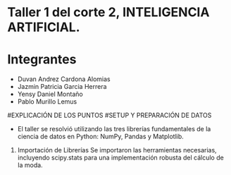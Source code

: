 # Taller 1 del corte 2, INTELIGENCIA ARTIFICIAL.
# Integrantes
- Duvan Andrez Cardona Alomias
- Jazmin Patricia Garcia Herrera
- Yensy Daniel Montaño
- Pablo Murillo Lemus


#EXPLICACIÓN DE LOS PUNTOS 
#SETUP Y PREPARACIÓN DE DATOS
- El taller se resolvió utilizando las tres librerías fundamentales de la ciencia de datos en Python: NumPy, Pandas y Matplotlib.

1. Importación de Librerías
Se importaron las herramientas necesarias, incluyendo scipy.stats para una implementación robusta del cálculo de la moda.

